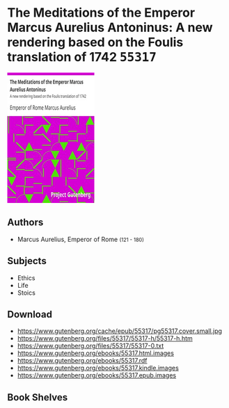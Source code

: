 # The Meditations of the Emperor Marcus Aurelius Antoninus: A new rendering based on the Foulis translation of 1742 <kbd>55317</kbd>

![](./cover.medium.jpg "")

## Authors


 - Marcus Aurelius, Emperor of Rome <small>(121 - 180)</small>

## Subjects


 - Ethics
 - Life
 - Stoics

## Download


 - https://www.gutenberg.org/cache/epub/55317/pg55317.cover.small.jpg
 - https://www.gutenberg.org/files/55317/55317-h/55317-h.htm
 - https://www.gutenberg.org/files/55317/55317-0.txt
 - https://www.gutenberg.org/ebooks/55317.html.images
 - https://www.gutenberg.org/ebooks/55317.rdf
 - https://www.gutenberg.org/ebooks/55317.kindle.images
 - https://www.gutenberg.org/ebooks/55317.epub.images

## Book Shelves


